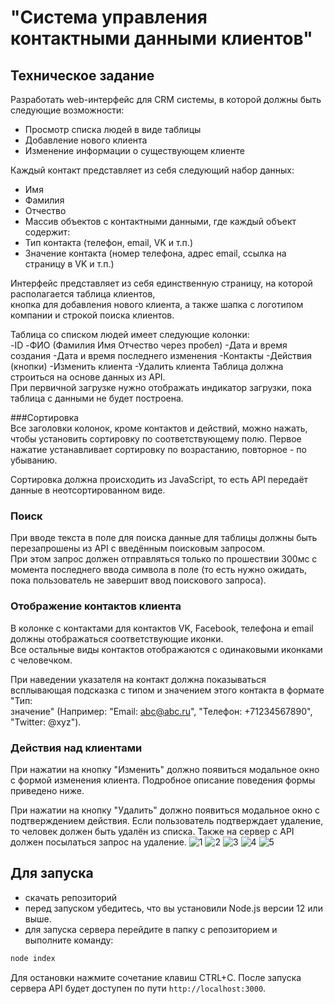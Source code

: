 # "Система управления контактными данными клиентов"

## Техническое задание<br>
Разработать web-интерфейс для CRM системы, в которой должны быть следующие возможности:<br>
- Просмотр списка людей в виде таблицы
- Добавление нового клиента
- Изменение информации о существующем клиенте
 
Каждый контакт представляет из себя следующий набор данных:<br>
- Имя
- Фамилия
- Отчество
- Массив объектов с контактными данными, где каждый объект содержит:
- Тип контакта (телефон, email, VK и т.п.)
- Значение контакта (номер телефона, адрес email, ссылка на страницу в VK и т.п.)
  
Интерфейс представляет из себя единственную страницу, на которой располагается таблица клиентов,<br>
кнопка для добавления нового клиента, а также шапка с логотипом компании и строкой поиска клиентов.

Таблица со списком людей имеет следующие колонки:<br>
-ID
-ФИО (Фамилия Имя Отчество через пробел)
-Дата и время создания
-Дата и время последнего изменения
-Контакты
-Действия (кнопки)
-Изменить клиента
-Удалить клиента
Таблица должна строиться на основе данных из API.<br>
При первичной загрузке нужно отображать индикатор загрузки, пока таблица с данными не будет построена.

###Сортировка<br>
Все заголовки колонок, кроме контактов и действий, можно нажать, чтобы установить сортировку по соответствующему полю. 
Первое нажатие устанавливает сортировку по возрастанию, повторное - по убыванию.

Сортировка должна происходить из JavaScript, то есть API передаёт данные в неотсортированном виде.

### Поиск<br>
При вводе текста в поле для поиска данные для таблицы должны быть перезапрошены из API с введённым поисковым запросом.<br> 
При этом запрос должен отправляться только по прошествии 300мс с момента последнего ввода символа в поле (то есть нужно ожидать, пока пользователь не завершит ввод поискового запроса).

### Отображение контактов клиента<br>
В колонке с контактами для контактов VK, Facebook, телефона и email должны отображаться соответствующие иконки. <br>
Все остальные виды контактов отображаются с одинаковыми иконками с человечком.

При наведении указателя на контакт должна показываться всплывающая подсказка с типом и значением этого контакта в формате "Тип:<br> 
значение" (Например: "Email: abc@abc.ru", "Телефон: +71234567890", "Twitter: @xyz").

### Действия над клиентами<br>
При нажатии на кнопку "Изменить" должно появиться модальное окно с формой изменения клиента. Подробное описание поведения формы приведено ниже.

При нажатии на кнопку "Удалить" должно появиться модальное окно с подтверждением действия. 
Если пользователь подтверждает удаление, то человек должен быть удалён из списка. Также на сервер с API должен посылаться запрос на удаление.
![1](https://github.com/almadu-guru/crm-frontend/assets/117567523/f77a4eaa-21c5-44d2-a0db-5946d11096be)
![2](https://github.com/almadu-guru/crm-frontend/assets/117567523/de1d9a3c-97ad-484a-9d61-f2d374ff2804)
![3](https://github.com/almadu-guru/crm-frontend/assets/117567523/dd3eaf5f-f6b3-4e65-82d7-44136e252892)
![4](https://github.com/almadu-guru/crm-frontend/assets/117567523/d3a5c6a6-04f6-4b9b-81a9-6d00678804de)
![5](https://github.com/almadu-guru/crm-frontend/assets/117567523/5bf41395-aad6-48e7-bd42-be5c858871a5)
## Для запуска
- скачать репозиторий
- перед запуском убедитесь, что вы установили Node.js версии 12 или выше.
- для запуска сервера перейдите в папку с репозиторием и выполните команду:
```zsh
node index
```
Для остановки нажмите сочетание клавиш CTRL+C.
После запуска сервера API будет доступен по пути `http://localhost:3000`.
